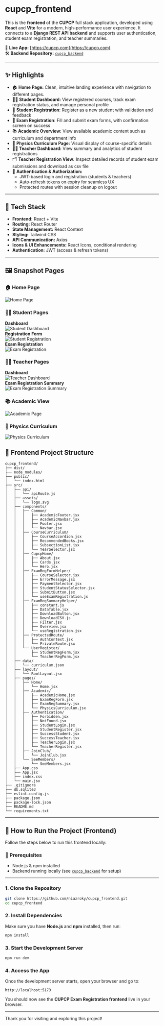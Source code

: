 # cupcp_frontend

This is the **frontend** of the **CUPCP** full stack application, developed using **React** and **Vite** for a modern, high-performance user experience. It connects to a **Django REST API backend** and supports user authentication, student exam registration, and teacher summaries.

🔗 **Live App:** [https://cupcp.com](https://cupcp.com)  
🛠️ **Backend Repository:** [`cupcp_backend`](https://github.com/your-org/cupcp_backend)

---

## ✨ Highlights

- 🏠 **Home Page:** Clean, intuitive landing experience with navigation to different pages. 
- 🧑‍🎓 **Student Dashboard:** View registered courses, track exam registration status, and manage personal profile
- 📝 **Student Registration:** Register as a new student with validation and feedback
- 📄 **Exam Registration:** Fill and submit exam forms, with confirmation screen on success
- 📚 **Academic Overview:** View available academic content such as curriculum and department info
- 🔬 **Physics Curriculum Page:** Visual display of course-specific details
- 👩‍🏫 **Teacher Dashboard:** View summary and analytics of student registrations
- 🗂️ **Teacher Registration View:** Inspect detailed records of student exam submissions and download as csv file
- 🔐 **Authentication & Authorization:**
  - JWT-based login and registration (students & teachers)
  - Auto-refresh tokens on expiry for seamless UX
  - Protected routes with session cleanup on logout


---

## 🚀 Tech Stack

- **Frontend:** React + Vite
- **Routing:** React Router
- **State Management:** React Context
- **Styling:** Tailwind CSS
- **API Communication:** Axios
- **Icons & UI Enhancements:** React Icons, conditional rendering
- **Authentication:** JWT (access & refresh tokens)

---

## 🖼️ Snapshot Pages 

### 🏠 Home Page  
![Home Page](src/assets/Snapshots/home_page.png)

### 🧑‍🎓 Student Pages  
**Dashboard**  
![Student Dashboard](src/assets/Snapshots/student_dashboard.png)  
**Registration Form**  
![Student Registration](src/assets/Snapshots/student_reg.png)  
**Exam Registration**  
![Exam Registration](src/assets/Snapshots/exam_reg.png) 

### 👩‍🏫 Teacher Pages  
**Dashboard**  
![Teacher Dashboard](src/assets/Snapshots/teacher_dashboard.png)  
**Exam Registration Summary**  
![Exam Registration Summary](src/assets/Snapshots/exam_reg_summary.png)

### 📚 Academic View  
![Academic Page](src/assets/Snapshots/academic.png)

### 🧪 Physics Curriculum  
![Physics Curriculum](src/assets/Snapshots/physics_curriculum.png)



## 📁 Frontend Project Structure

```text
cupcp_frontend/
├── dist/
├── node_modules/
├── public/
│   └── index.html
├── src/
│   ├── api/
│   │   └── apiRoute.js
│   ├── assets/
│   │   └── logo.svg
│   ├── components/
│   │   ├── Common/
│   │   │   ├── AcademicFooter.jsx
│   │   │   ├── AcademicNavbar.jsx
│   │   │   ├── Footer.jsx
│   │   │   └── Navbar.jsx
│   │   ├── CourseCurriculum/
│   │   │   ├── CourseAccordion.jsx
│   │   │   ├── RecommendedBooks.jsx
│   │   │   ├── SubsectionList.jsx
│   │   │   └── YearSelector.jsx
│   │   ├── CupcpHome/
│   │   │   ├── About.jsx
│   │   │   ├── Cards.jsx
│   │   │   └── Hero.jsx
│   │   ├── ExamRegFormHelper/
│   │   │   ├── CourseSelector.jsx
│   │   │   ├── ErrorMessage.jsx
│   │   │   ├── PaymentSelector.jsx
│   │   │   ├── StudentStatusSelector.jsx
│   │   │   ├── SubmitButton.jsx
│   │   │   └── useExamRegistration.js
│   │   ├── ExamRegSummaryHelper/
│   │   │   ├── constant.js
│   │   │   ├── DataTable.jsx
│   │   │   ├── DownloadButton.jsx
│   │   │   ├── DownloadCSV.js
│   │   │   ├── Filter.jsx
│   │   │   ├── Overview.jsx
│   │   │   └── useRegistration.jsx
│   │   ├── ProtectedRoute/
│   │   │   ├── AuthContext.jsx
│   │   │   └── PrivateRoute.jsx
│   │   └── UserRegister/
│   │       ├── StudentRegForm.jsx
│   │       └── TeacherRegForm.jsx
│   ├── data/
│   │   └── curriculum.json
│   ├── layout/
│   │   └── RootLayout.jsx
│   ├── pages/
│   │   ├── Home/
│   │   │   └── Home.jsx
│   │   ├── Academic/
│   │   │   ├── AcademicHome.jsx
│   │   │   ├── ExamRegForm.jsx
│   │   │   ├── ExamRegSummary.jsx
│   │   │   └── PhysicsCurriculum.jsx
│   │   ├── Authentication/
│   │   │   ├── Forbidden.jsx
│   │   │   ├── NotFound.jsx
│   │   │   ├── StudentLogin.jsx
│   │   │   ├── StudentRegister.jsx
│   │   │   ├── SuccessStudent.jsx
│   │   │   ├── SuccessTeacher.jsx
│   │   │   ├── TeacherLogin.jsx
│   │   │   └── TeacherRegister.jsx
│   │   ├── JoinClub/
│   │   │   └── JoinClub.jsx
│   │   └── SeeMembers/
│   │       └── SeeMembers.jsx
│   ├── App.css
│   ├── App.jsx
│   ├── index.css
│   └── main.jsx
├── .gitignore
├── db.sqlite3
├── eslint.config.js
├── package.json
├── package-lock.json
├── README.md
└── requirements.txt
```

---

## 🚀 How to Run the Project (Frontend)

Follow the steps below to run this frontend locally:

### 🔧 Prerequisites

- Node.js & npm installed
- Backend running locally (see [`cupcp_backend`](https://github.com/your-org/cupcp_backend) for setup)

---

### 1. Clone the Repository

```bash
git clone https://github.com/niazroky/cupcp_frontend.git
cd cupcp_frontend
```

### 2. Install Dependencies

Make sure you have **Node.js** and **npm** installed, then run:

```bash
npm install
```

### 3. Start the Development Server

```bash
npm run dev
```

### 4. Access the App

Once the development server starts, open your browser and go to:

```
http://localhost:5173
```

You should now see the **CUPCP Exam Registration frontend** live in your browser.

---

Thank you for visiting and exploring this project!
